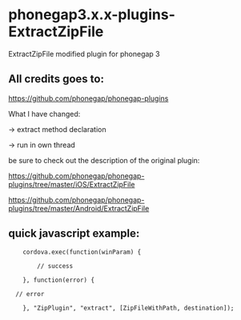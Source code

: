 phonegap3.x.x-plugins-ExtractZipFile
====================================

ExtractZipFile modified plugin for phonegap 3

All credits goes to:
--------------------
https://github.com/phonegap/phonegap-plugins


What I have changed:

-> extract method declaration

-> run in own thread


be sure to check out the description of the original plugin:

https://github.com/phonegap/phonegap-plugins/tree/master/iOS/ExtractZipFile

https://github.com/phonegap/phonegap-plugins/tree/master/Android/ExtractZipFile



quick javascript example:
-----------------------------------------
		cordova.exec(function(winParam) {
			
			// success
			
		}, function(error) {
		
      // error
			
		}, "ZipPlugin", "extract", [ZipFileWithPath, destination]);
